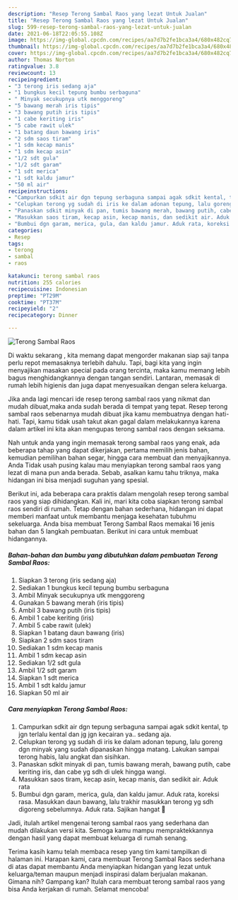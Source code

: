 ```yaml
---
description: "Resep Terong Sambal Raos yang lezat Untuk Jualan"
title: "Resep Terong Sambal Raos yang lezat Untuk Jualan"
slug: 599-resep-terong-sambal-raos-yang-lezat-untuk-jualan
date: 2021-06-18T22:05:55.108Z
image: https://img-global.cpcdn.com/recipes/aa7d7b2fe1bca3a4/680x482cq70/terong-sambal-raos-foto-resep-utama.jpg
thumbnail: https://img-global.cpcdn.com/recipes/aa7d7b2fe1bca3a4/680x482cq70/terong-sambal-raos-foto-resep-utama.jpg
cover: https://img-global.cpcdn.com/recipes/aa7d7b2fe1bca3a4/680x482cq70/terong-sambal-raos-foto-resep-utama.jpg
author: Thomas Norton
ratingvalue: 3.8
reviewcount: 13
recipeingredient:
- "3 terong iris sedang aja"
- "1 bungkus kecil tepung bumbu serbaguna"
- " Minyak secukupnya utk menggoreng"
- "5 bawang merah iris tipis"
- "3 bawang putih iris tipis"
- "1 cabe keriting iris"
- "5 cabe rawit ulek"
- "1 batang daun bawang iris"
- "2 sdm saos tiram"
- "1 sdm kecap manis"
- "1 sdm kecap asin"
- "1/2 sdt gula"
- "1/2 sdt garam"
- "1 sdt merica"
- "1 sdt kaldu jamur"
- "50 ml air"
recipeinstructions:
- "Campurkan sdkit air dgn tepung serbaguna sampai agak sdkit kental, tp jgn terlalu kental dan jg jgn kecairan ya.. sedang aja."
- "Celupkan terong yg sudah di iris ke dalam adonan tepung, lalu goreng dgn minyak yang sudah dipanaskan hingga matang. Lakukan sampai terong habis, lalu angkat dan sisihkan."
- "Panaskan sdkit minyak di pan, tumis bawang merah, bawang putih, cabe keriting iris, dan cabe yg sdh di ulek hingga wangi."
- "Masukkan saos tiram, kecap asin, kecap manis, dan sedikit air. Aduk rata"
- "Bumbui dgn garam, merica, gula, dan kaldu jamur. Aduk rata, koreksi rasa. Masukkan daun bawang, lalu trakhir masukkan terong yg sdh digoreng sebelumnya. Aduk rata. Sajikan hangat 🤩"
categories:
- Resep
tags:
- terong
- sambal
- raos

katakunci: terong sambal raos 
nutrition: 255 calories
recipecuisine: Indonesian
preptime: "PT29M"
cooktime: "PT37M"
recipeyield: "2"
recipecategory: Dinner

---
```



![Terong Sambal Raos](https://img-global.cpcdn.com/recipes/aa7d7b2fe1bca3a4/680x482cq70/terong-sambal-raos-foto-resep-utama.jpg)

Di waktu  sekarang , kita memang dapat mengorder makanan siap saji tanpa perlu repot memasaknya terlebih dahulu. Tapi, bagi kita yang ingin menyajikan masakan special pada orang tercinta, maka kamu memang lebih bagus menghidangkannya dengan tangan sendiri. Lantaran, memasak di rumah lebih higienis dan juga dapat menyesuaikan dengan selera keluarga.

Jika anda lagi mencari ide resep terong sambal raos yang nikmat dan mudah dibuat,maka anda sudah berada di tempat yang tepat. Resep terong sambal raos  sebenarnya mudah dibuat jika kamu membuatnya dengan hati-hati. Tapi, kamu tidak usah takut akan gagal dalam melakukannya 
karena dalam artikel ini kita akan mengupas terong sambal raos dengan seksama.  



Nah untuk anda yang ingin memasak terong sambal raos yang enak, ada beberapa tahap yang dapat dikerjakan, pertama memilih jenis bahan, kemudian pemilihan bahan segar, hingga cara membuat dan menyajikannya. Anda Tidak usah pusing kalau mau menyiapkan terong sambal raos yang lezat di mana pun anda berada. Sebab, asalkan kamu  tahu triknya, maka hidangan ini bisa menjadi suguhan yang spesial.

Berikut ini, ada beberapa cara praktis  dalam mengolah resep terong sambal raos yang siap dihidangkan. Kali ini, mari kita coba siapkan terong sambal raos sendiri di rumah. Tetap dengan bahan sederhana, hidangan ini dapat memberi manfaat untuk membantu menjaga kesehatan tubuhmu sekeluarga. Anda bisa membuat Terong Sambal Raos memakai 16 jenis bahan dan 5 langkah pembuatan. Berikut ini cara untuk membuat hidangannya.

<!--inarticleads1-->

##### Bahan-bahan dan bumbu yang dibutuhkan dalam pembuatan Terong Sambal Raos:

1. Siapkan 3 terong (iris sedang aja)
1. Sediakan 1 bungkus kecil tepung bumbu serbaguna
1. Ambil  Minyak secukupnya utk menggoreng
1. Gunakan 5 bawang merah (iris tipis)
1. Ambil 3 bawang putih (iris tipis)
1. Ambil 1 cabe keriting (iris)
1. Ambil 5 cabe rawit (ulek)
1. Siapkan 1 batang daun bawang (iris)
1. Siapkan 2 sdm saos tiram
1. Sediakan 1 sdm kecap manis
1. Ambil 1 sdm kecap asin
1. Sediakan 1/2 sdt gula
1. Ambil 1/2 sdt garam
1. Siapkan 1 sdt merica
1. Ambil 1 sdt kaldu jamur
1. Siapkan 50 ml air




<!--inarticleads2-->

##### Cara menyiapkan Terong Sambal Raos:

1. Campurkan sdkit air dgn tepung serbaguna sampai agak sdkit kental, tp jgn terlalu kental dan jg jgn kecairan ya.. sedang aja.
1. Celupkan terong yg sudah di iris ke dalam adonan tepung, lalu goreng dgn minyak yang sudah dipanaskan hingga matang. Lakukan sampai terong habis, lalu angkat dan sisihkan.
1. Panaskan sdkit minyak di pan, tumis bawang merah, bawang putih, cabe keriting iris, dan cabe yg sdh di ulek hingga wangi.
1. Masukkan saos tiram, kecap asin, kecap manis, dan sedikit air. Aduk rata
1. Bumbui dgn garam, merica, gula, dan kaldu jamur. Aduk rata, koreksi rasa. Masukkan daun bawang, lalu trakhir masukkan terong yg sdh digoreng sebelumnya. Aduk rata. Sajikan hangat 🤩




Jadi, itulah artikel mengenai  terong sambal raos  yang sederhana dan mudah dilakukan versi kita. Semoga kamu mampu mempraktekkannya dengan hasil yang dapat membuat keluarga di rumah senang. 

Terima kasih kamu telah membaca resep yang tim kami tampilkan di halaman ini. Harapan kami, cara membuat  Terong Sambal Raos sederhana di atas dapat membantu Anda menyiapkan hidangan yang lezat untuk keluarga/teman maupun menjadi inspirasi dalam berjualan makanan. Gimana nih? Gampang kan? Itulah cara membuat terong sambal raos yang bisa Anda kerjakan di rumah. Selamat mencoba!

